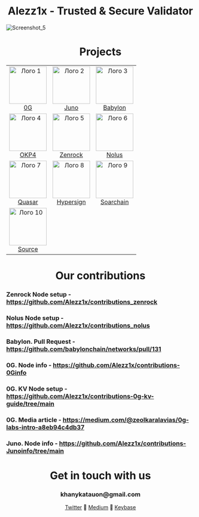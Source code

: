 <div align="center">
<h1> Alezz1x - Trusted & Secure Validator </h1>
</div>

![Screenshot_5](https://github.com/user-attachments/assets/c398a28e-98da-4d64-86fd-909333a15d72)

<h1 align="center">Projects</h1>

<table align="center">
  <tr>
    <td align="center">
      <img src="https://github.com/user-attachments/assets/5a35973d-d77b-487f-be82-37d1d8498b2f" alt="Лого 1" width="100"/><br>
      <a href="https://testnet.0g.explorers.guru/validator/0gvaloper1l9hzt9axkycr4s3p8kk83ex9xcfdcrydmwsx0y">0G</a>
    </td>
    <td align="center">
      <img src="https://github.com/user-attachments/assets/67d12240-f998-4395-afe8-d350f971ac7b" alt="Лого 2" width="100"/><br>
      <a href="https://github.com/Alezz1x/contributions-Junoinfo/tree/main">Juno</a>
    </td>
    <td align="center">
      <img src="https://github.com/user-attachments/assets/7ff8f2e4-ea8b-4c93-a3e5-458bb4079076" alt="Лого 3" width="100"/><br>
      <a href="https://testnet.babylon.explorers.guru/validator/bbnvaloper1mexe8tfutrrns6gm8uyx2n084u3ur7emprsmck">Babylon</a>
    </td>
  </tr>
  <tr>
    <td align="center">
      <img src="https://github.com/user-attachments/assets/ecc1a8e9-0020-402e-b202-233610fab8b0" alt="Лого 4" width="100"/><br>
      <a href="https://github.com/Alezz1x/contributions-OKP4info/tree/main">OKP4</a>
    </td>
    <td align="center">
      <img src="https://avatars.githubusercontent.com/u/160767775?s=200&v=4" alt="Лого 5" width="100"/><br>
      <a href="https://github.com/Alezz1x/contributions_zenrock/tree/main">Zenrock</a>
    </td>
    <td align="center">
      <img src="https://s2.coinmarketcap.com/static/img/coins/200x200/28485.png" alt="Лого 6" width="100"/><br>
      <a href="https://github.com/Alezz1x/contributions_nolus/tree/main">Nolus</a>
    </td>
  </tr>
  <tr>
    <td align="center">
      <img src="https://pbs.twimg.com/profile_images/1680864770361110529/VzWmGcdE_400x400.jpg" alt="Лого 7" width="100"/><br>
      <a href="https://quasar.fi/">Quasar</a>
    </td>
    <td align="center">
      <img src="https://static.chainbroker.io/mediafiles/projects/hypersign/hyper.png" alt="Лого 8" width="100"/><br>
      <a href="https://www.hypersign.id/">Hypersign</a>
    </td>
    <td align="center">
      <img src="https://pbs.twimg.com/profile_images/1681943775612993536/g2zgtZ53_400x400.jpg" alt="Лого 9" width="100"/><br>
      <a href="https://www.soarchain.com/">Soarchain</a>
    </td>
  </tr>
    <tr>
    <td align="center">
      <img src="https://media.licdn.com/dms/image/v2/D4E0BAQFbTn8iCMt9sA/company-logo_200_200/company-logo_200_200/0/1724196851506/sourcenetwork_logo?e=2147483647&v=beta&t=qm9353ZAF6qfdwleTMeDLOM2546DT5URA6NkF-eu0yA" alt="Лого 10" width="100"/><br>
      <a href="https://medium.com/@zeolkaralavias/source-run-node-051afcca177a">Source</a>
    </td>
   </tr>
</table>

<div align="center">
<h1> Our contributions </h1>
</div>

### Zenrock Node setup - https://github.com/Alezz1x/contributions_zenrock

### Nolus Node setup - https://github.com/Alezz1x/contributions_nolus

### Babylon. Pull Request - https://github.com/babylonchain/networks/pull/131

### 0G. Node info - https://github.com/Alezz1x/contributions-0Ginfo

### 0G. KV Node setup - https://github.com/Alezz1x/contributions-0g-kv-guide/tree/main

### 0G. Media article - https://medium.com/@zeolkaralavias/0g-labs-intro-a8eb94c4db37

### Juno. Node info - https://github.com/Alezz1x/contributions-Junoinfo/tree/main

<div align="center">
<h1> Get in touch with us </h1>
  <h3>khanykatauon@gmail.com</h3>
  <a href="https://x.com/Alezzix_solta">Twitter</a> 💠  <a href="https://medium.com/@zeolkaralavias">Medium</a> 💠 <a href="https://keybase.io/alezzix">Keybase</a>
</div>
